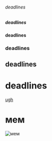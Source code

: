 ###### deadlines
##### deadlines
#### deadlines
### deadlines
## deadlines
# deadlines
[ugh](https://www.twitter.com)
# мем
![мем](https://memepedia.ru/wp-content/uploads/2018/07/cover-3-1.jpg)
